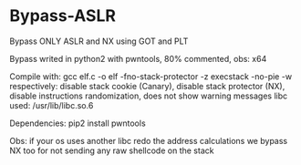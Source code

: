 # Bypass-ASLR
Bypass ONLY ASLR and NX using GOT and PLT

Bypass writed in python2 with pwntools, 80% commented, obs: x64

Compile with: gcc elf.c -o elf -fno-stack-protector -z execstack -no-pie -w <br/> 
respectively: disable stack cookie (Canary), disable stack protector (NX), disable instructions randomization, does not show warning messages
libc used: /usr/lib/libc.so.6

Dependencies:
pip2 install pwntools

Obs: 
if your os uses another libc redo the address calculations
we bypass NX too for not sending any raw shellcode on the stack
